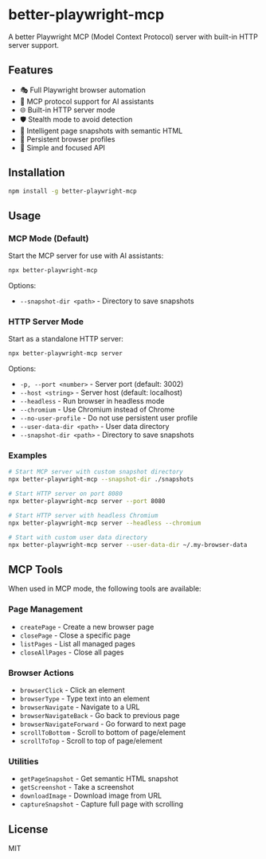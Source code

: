 # better-playwright-mcp

A better Playwright MCP (Model Context Protocol) server with built-in HTTP server support.

## Features

- 🎭 Full Playwright browser automation
- 🔌 MCP protocol support for AI assistants
- 🌐 Built-in HTTP server mode
- 🛡️ Stealth mode to avoid detection
- 📸 Intelligent page snapshots with semantic HTML
- 💾 Persistent browser profiles
- 🎯 Simple and focused API

## Installation

```bash
npm install -g better-playwright-mcp
```

## Usage

### MCP Mode (Default)

Start the MCP server for use with AI assistants:

```bash
npx better-playwright-mcp
```

Options:
- `--snapshot-dir <path>` - Directory to save snapshots

### HTTP Server Mode

Start as a standalone HTTP server:

```bash
npx better-playwright-mcp server
```

Options:
- `-p, --port <number>` - Server port (default: 3002)
- `--host <string>` - Server host (default: localhost)
- `--headless` - Run browser in headless mode
- `--chromium` - Use Chromium instead of Chrome
- `--no-user-profile` - Do not use persistent user profile
- `--user-data-dir <path>` - User data directory
- `--snapshot-dir <path>` - Directory to save snapshots

### Examples

```bash
# Start MCP server with custom snapshot directory
npx better-playwright-mcp --snapshot-dir ./snapshots

# Start HTTP server on port 8080
npx better-playwright-mcp server --port 8080

# Start HTTP server with headless Chromium
npx better-playwright-mcp server --headless --chromium

# Start with custom user data directory
npx better-playwright-mcp server --user-data-dir ~/.my-browser-data
```

## MCP Tools

When used in MCP mode, the following tools are available:

### Page Management
- `createPage` - Create a new browser page
- `closePage` - Close a specific page
- `listPages` - List all managed pages
- `closeAllPages` - Close all pages

### Browser Actions
- `browserClick` - Click an element
- `browserType` - Type text into an element
- `browserNavigate` - Navigate to a URL
- `browserNavigateBack` - Go back to previous page
- `browserNavigateForward` - Go forward to next page
- `scrollToBottom` - Scroll to bottom of page/element
- `scrollToTop` - Scroll to top of page/element

### Utilities
- `getPageSnapshot` - Get semantic HTML snapshot
- `getScreenshot` - Take a screenshot
- `downloadImage` - Download image from URL
- `captureSnapshot` - Capture full page with scrolling

## License

MIT